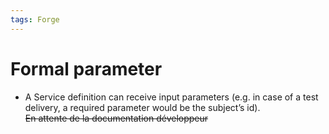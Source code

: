 ```yaml
---
tags: Forge
---
```


Formal parameter
================

-   A Service definition can receive input parameters (e.g. in case of a test delivery, a required parameter would be the subject’s id).\
    ~~En attente de la documentation développeur~~

